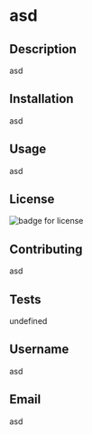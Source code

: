 # asd

  

## Description

asd

## Installation

asd

## Usage

asd

## License

![badge for license](https://img.shields.io/badge/license-MIT-blue "badge for selected license")



## Contributing

asd

## Tests

undefined

## Username

asd

## Email

asd



